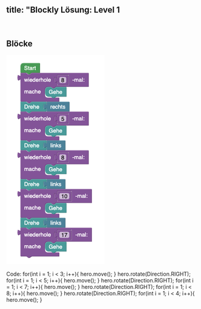 title: "Blockly Lösung: Level 1 
---
​
## Blöcke
![solution](doc/produs_unterlagen/solution/blockly/img/loesung_level_3.png)

Code:
for(int i = 1; i < 3; i++){
    hero.move();
}
hero.rotate(Direction.RIGHT);
for(int i = 1; i < 5; i++){
    hero.move();
}
hero.rotate(Direction.RIGHT);
for(int i = 1; i < 7; i++){
    hero.move();
}
hero.rotate(Direction.RIGHT);
for(int i = 1; i < 8; i++){
    hero.move();
}
hero.rotate(Direction.RIGHT);
for(int i = 1; i < 4; i++){
    hero.move();
}